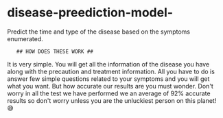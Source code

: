 # disease-preediction-model-
Predict the time and type of the disease based on the symptoms enumerated.

       ## HOW DOES THESE WORK ##
 It is very simple. You will get all the information of the disease you have along with the precaution and treatment information. All you have to do is answer few simple questions related to your symptoms and you will get what you want. But how accurate our results are you must wonder. Don't worry in all the test we have performed we an average of 92% accurate results so don't worry unless you are the unluckiest person on this planet! 😅                             
